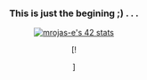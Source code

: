 <div align="center"> 

### This is just the begining ;)  . . . 
[![mrojas-e's 42 stats](https://badge42.vercel.app/api/v2/cl8zseson00060gl6iupkaftb/stats?cursusId=21&coalitionId=158)](https://github.com/JaeSeoKim/badge42)

[!<div data-iframe-width="150" data-iframe-height="270" data-share-badge-id="baf8ad9a-4c51-40a0-93ac-f4d2395b922d" data-share-badge-host="https://www.credly.com"></div><script type="text/javascript" async src="//cdn.credly.com/assets/utilities/embed.js"></script>]

</div>
<!--
**Pyr-0/Pyr-0** is a ✨ _special_ ✨ repository because its `README.md` (this file) appears on your GitHub profile.

Here are some ideas to get you started:

- 🔭 I’m currently working on ...
- 🌱 I’m currently learning ...
- 👯 I’m looking to collaborate on ...
- 🤔 I’m looking for help with ...
- 💬 Ask me about ...
- 📫 How to reach me: ...
- 😄 Pronouns: ...
- ⚡ Fun fact: ...
-->
